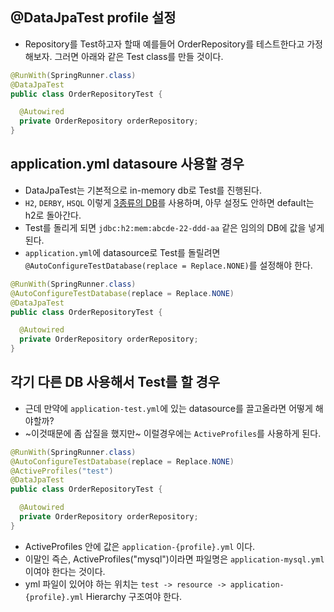 ## @DataJpaTest profile 설정
- Repository를 Test하고자 할때 예를들어 OrderRepository를 테스트한다고 가정해보자. 그러면 아래와 같은 Test class를 만들 것이다.

```java
@RunWith(SpringRunner.class)
@DataJpaTest
public class OrderRepositoryTest {

  @Autowired
  private OrderRepository orderRepository;
}
```

## application.yml datasoure 사용할 경우
- DataJpaTest는 기본적으로 in-memory db로 Test를 진행된다.
- `H2`, `DERBY`, `HSQL` 이렇게 [3종류의 DB](https://github.com/spring-projects/spring-boot/blob/4464a5f5bde9256a46432cfcbe5dd0ba4d34091d/spring-boot-project/spring-boot/src/main/java/org/springframework/boot/jdbc/EmbeddedDatabaseConnection.java#L50-L62)를 사용하며, 아무 설정도 안하면 default는 h2로 돌아간다.
- Test를 돌리게 되면 `jdbc:h2:mem:abcde-22-ddd-aa` 같은 임의의 DB에 값을 넣게 된다.
- `application.yml`에 datasource로 Test를 돌릴려면 `@AutoConfigureTestDatabase(replace = Replace.NONE)`를 설정해야 한다.

```java
@RunWith(SpringRunner.class)
@AutoConfigureTestDatabase(replace = Replace.NONE)
@DataJpaTest
public class OrderRepositoryTest {

  @Autowired
  private OrderRepository orderRepository;
}
```

## 각기 다른 DB 사용해서 Test를 할 경우
- 근데 만약에 `application-test.yml`에 있는 datasource를 끌고올라면 어떻게 해야할까?
- ~이것때문에 좀 삽질을 했지만~ 이럴경우에는 `ActiveProfiles`를 사용하게 된다.

```java
@RunWith(SpringRunner.class)
@AutoConfigureTestDatabase(replace = Replace.NONE)
@ActiveProfiles("test")
@DataJpaTest
public class OrderRepositoryTest {

  @Autowired
  private OrderRepository orderRepository;
}
```

- ActiveProfiles 안에 값은 `application-{profile}.yml` 이다. 
- 이말인 즉슨, ActiveProfiles("mysql")이라면 파일명은 `application-mysql.yml` 이여야 한다는 것이다.
- yml 파일이 있어야 하는 위치는 `test -> resource -> application-{profile}.yml` Hierarchy 구조여야 한다.